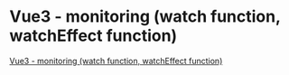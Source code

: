 # Vue3 - monitoring (watch function, watchEffect function)
[Vue3 - monitoring (watch function, watchEffect function)](https://aiwithcloud.com/2022/09/16/vue3___monitoring_watch_function_watcheffect_function/)